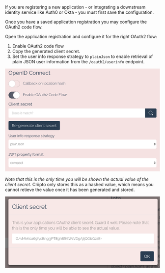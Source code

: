 If you are registering a new application - or integrating a downstream identity service like Auth0 or Okta -  you must first save the configuration.

Once you have a saved application registration you may configure the OAuth2 code flow. 

Open the application registration and configure it for the right OAuth2 flow:

1. Enable OAuth2 code flow
2. Copy the generated client secret. 
3. Set the user info response strategy to `plainJson` to enable retrieval of plain JSON user information from the `/oauth2/userinfo` endpoint.

![OAuth2 code flow](/images/oauth2-code-flow.png)

_Note that this is the only time you will be shown the actual value of the client secret_. Criipto only stores this as a hashed value, which means you cannot retieve the value once it has been generated and stored.

![OAuth2 code flow](/images/oauth2-client-secret.png)